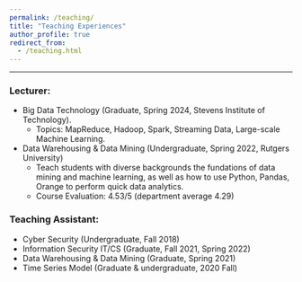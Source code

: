 ```yaml
---
permalink: /teaching/
title: "Teaching Experiences"
author_profile: true
redirect_from: 
  - /teaching.html
---
```


------
### **Lecturer:**

<!-- - 29:623:335:01, Data Warehousing & Data Mining (Spring 2022) -->
- Big Data Technology (Graduate, Spring 2024, Stevens Institute of Technology).
  - Topics: MapReduce, Hadoop, Spark, Streaming Data, Large-scale Machine Learning.
- Data Warehousing & Data Mining (Undergraduate, Spring 2022, Rutgers University)
  - Teach students with diverse backgrounds the fundations of data mining and machine learning, as well as how to use Python, Pandas, Orange to perform quick data analytics.
  - Course Evaluation: 4.53/5 (department average 4.29)


### **Teaching Assistant:**
 <!-- - 29:623:335:01, Data Warehousing & Data Mining (Spring 2021) -->
<!-- - 33:136:485:02, Time Series Model (2020 Fall)  -->
- Cyber Security (Undergraduate, Fall 2018)
- Information Security IT/CS (Graduate, Fall 2021, Spring 2022)
- Data Warehousing & Data Mining (Graduate, Spring 2021)
- Time Series Model (Graduate & undergraduate, 2020 Fall)
